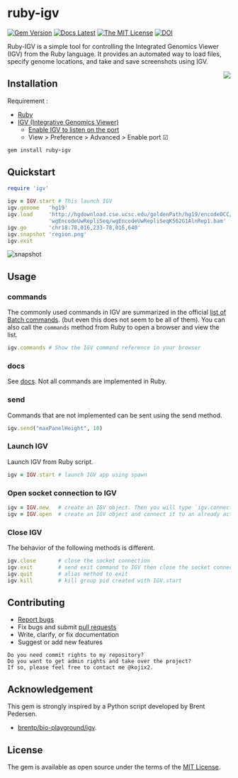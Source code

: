 # ruby-igv

[![Gem Version](https://badge.fury.io/rb/ruby-igv.svg)](https://badge.fury.io/rb/ruby-igv)
[![Docs Latest](https://img.shields.io/badge/docs-latest-blue.svg)](https://rubydoc.info/gems/ruby-igv)
[![The MIT License](https://img.shields.io/badge/license-MIT-orange.svg)](LICENSE.txt)
[![DOI](https://zenodo.org/badge/281373245.svg)](https://zenodo.org/badge/latestdoi/281373245)

Ruby-IGV is a simple tool for controlling the Integrated Genomics Viewer (IGV) from the Ruby language. It provides an automated way to load files, specify genome locations, and take and save screenshots using IGV.

<img src="https://user-images.githubusercontent.com/5798442/182540876-c3ca2906-7d05-4c93-9107-ce4135ae9765.png" align="right">

## Installation

Requirement : 

* [Ruby](https://github.com/ruby/ruby)
* [IGV (Integrative Genomics Viewer)](http://software.broadinstitute.org/software/igv/)
  * [Enable IGV to listen on the port](https://software.broadinstitute.org/software/igv/Preferences#Advanced)
  * View > Preference > Advanced > Enable port ☑

```ruby
gem install ruby-igv
```

## Quickstart

```ruby
require 'igv'

igv = IGV.start # This launch IGV
igv.genome   'hg19'
igv.load     'http://hgdownload.cse.ucsc.edu/goldenPath/hg19/encodeDCC/' \
             'wgEncodeUwRepliSeq/wgEncodeUwRepliSeqK562G1AlnRep1.bam'
igv.go       'chr18:78,016,233-78,016,640'
igv.snapshot 'region.png'
igv.exit
```

![snapshot](https://user-images.githubusercontent.com/5798442/182622378-bb091cb8-ae27-44eb-bc96-563312014329.png)

## Usage

### commands

The commonly used commands in IGV are summarized in the official [list of Batch commands](https://github.com/igvteam/igv/wiki/Batch-commands). (but even this does not seem to be all of them). You can also call the `commands` method from Ruby to open a browser and view the list.

```ruby
igv.commands # Show the IGV command reference in your browser
```

### docs

See [docs](https://rubydoc.info/gems/ruby-igv/IGV). Not all commands are implemented in Ruby.

### send

Commands that are not implemented can be sent using the send method.

```ruby
igv.send("maxPanelHeight", 10)
```

### Launch IGV

Launch IGV from Ruby script.

```ruby
igv = IGV.start # launch IGV app using spawn
```

### Open socket connection to IGV

```ruby
igv = IGV.new   # create an IGV object. Then you will type `igv.connect`
igv = IGV.open  # create an IGV object and connect it to an already activated IGV.
```

### Close IGV

The behavior of the following methods is different.

```ruby
igv.close       # close the socket connection
igv.exit        # send exit command to IGV then close the socket connection
igv.quit        # alias method to exit
igv.kill        # kill group pid created with IGV.start
```

## Contributing

* [Report bugs](https://github.com/kojix2/ruby-igv/issues)
* Fix bugs and submit [pull requests](https://github.com/kojix2/ruby-igv/pulls)
* Write, clarify, or fix documentation
* Suggest or add new features

```
Do you need commit rights to my repository?
Do you want to get admin rights and take over the project?
If so, please feel free to contact me @kojix2.
```

## Acknowledgement
This gem is strongly inspired by a Python script developed by Brent Pedersen.
* [brentp/bio-playground/igv](https://github.com/brentp/bio-playground).

## License

The gem is available as open source under the terms of the [MIT License](https://opensource.org/licenses/MIT).
